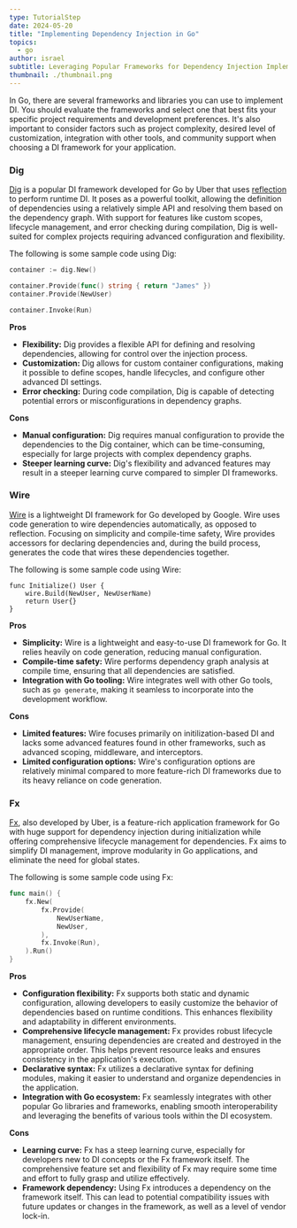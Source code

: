 ```yaml
---
type: TutorialStep
date: 2024-05-20
title: "Implementing Dependency Injection in Go"
topics:
  - go
author: israel
subtitle: Leveraging Popular Frameworks for Dependency Injection Implementation
thumbnail: ./thumbnail.png
---
```


In Go, there are several frameworks and libraries you can use to implement DI. You should evaluate the frameworks and select one that best fits your specific project requirements and development preferences. It's also important to consider factors such as project complexity, desired level of customization, integration with other tools, and community support when choosing a DI framework for your application.

### Dig

[Dig](https://github.com/uber-go/dig) is a popular DI framework developed for Go by Uber that uses [reflection](https://www.linkedin.com/advice/0/what-benefits-drawbacks-using-reflection) to perform runtime DI. It poses as a powerful toolkit, allowing the definition of dependencies using a relatively simple API and resolving them based on the dependency graph. With support for features like custom scopes, lifecycle management, and error checking during compilation, Dig is well-suited for complex projects requiring advanced configuration and flexibility.

The following is some sample code using Dig:

```go
container := dig.New()

container.Provide(func() string { return "James" })
container.Provide(NewUser)

container.Invoke(Run)
```

**Pros**

- **Flexibility:** Dig provides a flexible API for defining and resolving dependencies, allowing for control over the injection process.
- **Customization:** Dig allows for custom container configurations, making it possible to define scopes, handle lifecycles, and configure other advanced DI settings.
- **Error checking:** During code compilation, Dig is capable of detecting potential errors or misconfigurations in dependency graphs.

**Cons**

- **Manual configuration:** Dig requires manual configuration to provide the dependencies to the Dig container, which can be time-consuming, especially for large projects with complex dependency graphs.
- **Steeper learning curve:** Dig's flexibility and advanced features may result in a steeper learning curve compared to simpler DI frameworks.

### Wire

[Wire](https://github.com/google/wire) is a lightweight DI framework for Go developed by Google. Wire uses code generation to wire dependencies automatically, as opposed to reflection. Focusing on simplicity and compile-time safety, Wire provides accessors for declaring dependencies and, during the build process, generates the code that wires these dependencies together.

The following is some sample code using Wire:

```
func Initialize() User {
    wire.Build(NewUser, NewUserName)
    return User{}
}
```

**Pros**

- **Simplicity:** Wire is a lightweight and easy-to-use DI framework for Go. It relies heavily on code generation, reducing manual configuration.
- **Compile-time safety:** Wire performs dependency graph analysis at compile time, ensuring that all dependencies are satisfied.
- **Integration with Go tooling:** Wire integrates well with other Go tools, such as `go generate`, making it seamless to incorporate into the development workflow.

**Cons**

- **Limited features:** Wire focuses primarily on initilization-based DI and lacks some advanced features found in other frameworks, such as advanced scoping, middleware, and interceptors.
- **Limited configuration options:** Wire's configuration options are relatively minimal compared to more feature-rich DI frameworks due to its heavy reliance on code generation.

### Fx

[Fx](https://uber-go.github.io/fx/), also developed by Uber, is a feature-rich application framework for Go with huge support for dependency injection during initialization while offering comprehensive lifecycle management for dependencies. Fx aims to simplify DI management, improve modularity in Go applications, and eliminate the need for global states.

The following is some sample code using Fx:

```go
func main() {
    fx.New(
        fx.Provide(
            NewUserName,
            NewUser,
        ),
        fx.Invoke(Run),
    ).Run()
}
```

**Pros**

- **Configuration flexibility:** Fx supports both static and dynamic configuration, allowing developers to easily customize the behavior of dependencies based on runtime conditions. This enhances flexibility and adaptability in different environments.
- **Comprehensive lifecycle management:** Fx provides robust lifecycle management, ensuring dependencies are created and destroyed in the appropriate order. This helps prevent resource leaks and ensures consistency in the application's execution.
- **Declarative syntax:** Fx utilizes a declarative syntax for defining modules, making it easier to understand and organize dependencies in the application.
- **Integration with Go ecosystem:** Fx seamlessly integrates with other popular Go libraries and frameworks, enabling smooth interoperability and leveraging the benefits of various tools within the DI ecosystem.

**Cons**

- **Learning curve:** Fx has a steep learning curve, especially for developers new to DI concepts or the Fx framework itself. The comprehensive feature set and flexibility of Fx may require some time and effort to fully grasp and utilize effectively.
- **Framework dependency:** Using Fx introduces a dependency on the framework itself. This can lead to potential compatibility issues with future updates or changes in the framework, as well as a level of vendor lock-in.
